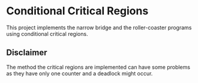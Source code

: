# Conditional Critical Regions

This project implements the narrow bridge and the roller-coaster programs using conditional critical regions.<br>

## Disclaimer 

The method the critical regions are implemented can have some problems as they have only one counter and a deadlock might occur.